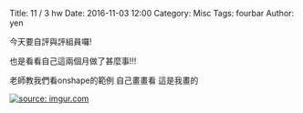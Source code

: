 Title: 11 / 3 hw
Date: 2016-11-03 12:00
Category: Misc
Tags: fourbar
Author: yen




<!-- PELICAN_END_SUMMARY -->
今天要自評與評組員囉!

也是看看自己這兩個月做了甚麼事!!!

老師教我們看onshape的範例  自己畫畫看 這是我畫的

<a href="http://imgur.com/6OEwGIS"><img src="http://i.imgur.com/6OEwGIS.png" title="source: imgur.com" /></a>

